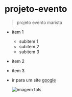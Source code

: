 # projeto-evento
> projeto evento marista 
* item 1
    * subitem 1
    * subitem 2
    * subitem 3
      
* item 2
* item 3
* ir para um site [google](https://www.netflix.com/browse)

  ![imagem tals]()
